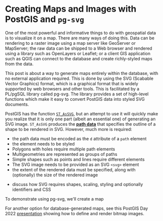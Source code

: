 # Creating Maps and Images with PostGIS and `pg-svg`

One of the most powerful and informative things to do with geospatial data is to visualize it on a map.  There are many ways of doing this.  Data can be rendering to a raster image using a map server like GeoServer or MapServer; the raw data can be shipped to a Web browser and rendered using a library such as OpenLayers or Leaflet; or a client GIS application such as QGIS can connect to the database and create richly-styled maps from the data.  

This post is about a way to generate maps entirely within the database, with no external application required.  This is done by using the SVG (Scabable Vector Graphics) format, which is a graphical format that is widely supported by web browsers and other tools.  This is facilitated by a PL/pgSQL library called pg-svg.  The library provides a set of high-level functions which make it easy to convert PostGIS data into styled SVG documents.

PostGIS has the function [`ST_AsSVG`](https://postgis.net/docs/manual-3.3/ST_AsSVG.html), but an attempt to use it will quickly make you realize that it is only one part (albeit an essential one) of generating an SVG image.  `ST_AsSVG` produces the [**path data**](https://svgwg.org/svg2-draft/paths.html#PathData) that specifies the outline of a shape to be rendered in SVG.  However, much more is required:

* the path data must be encoded as the `d` attribute of a `path` element
* the element needs to be styled
* Polygons with holes require multiple path elements
* Multigeometries are represented as groups of paths
* Simple shapes such as points and lines require different elements
* The SVG image needs to be provided as an SVG `<svg>` element
* the extent of the rendered data must be specified, along with (optionally) the size of the rendered image

- discuss how SVG requires shapes, scaling, styling and optionally identifiers and CSS

To demonstrate using pg-svg, we'll create a map 

For another option for database-generated maps, see this PostGIS Day 2022 [presentation](https://www.youtube.com/watch?v=5Zg8j9X2f-Y) showing how to define and render bitmap images. 

